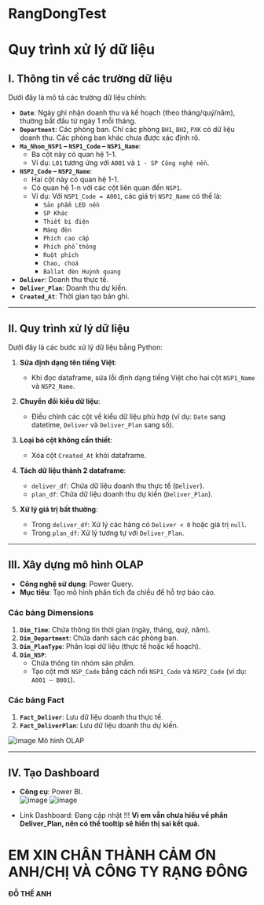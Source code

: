 # RangDongTest
# Quy trình xử lý dữ liệu

## I. Thông tin về các trường dữ liệu
Dưới đây là mô tả các trường dữ liệu chính:

- **`Date`**: Ngày ghi nhận doanh thu và kế hoạch (theo tháng/quý/năm), thường bắt đầu từ ngày 1 mỗi tháng.
- **`Department`**: Các phòng ban. Chỉ các phòng `BH1`, `BH2`, `PXK` có dữ liệu doanh thu. Các phòng ban khác chưa được xác định rõ.
- **`Ma_Nhom_NSP1` – `NSP1_Code` – `NSP1_Name`**:  
  - Ba cột này có quan hệ 1-1.  
  - Ví dụ: `L01` tương ứng với `A001` và `1 - SP Công nghệ nền`.
- **`NSP2_Code` – `NSP2_Name`**:  
  - Hai cột này có quan hệ 1-1.  
  - Có quan hệ 1-n với các cột liên quan đến `NSP1`.  
  - Ví dụ: Với `NSP1_Code = A001`, các giá trị `NSP2_Name` có thể là:  
    - `Sản phẩm LED nền`  
    - `SP Khác`  
    - `Thiết bị điện`  
    - `Máng đèn`  
    - `Phích cao cấp`  
    - `Phích phổ thông`  
    - `Ruột phích`  
    - `Chao, choá`  
    - `Ballat đèn Huỳnh quang`
- **`Deliver`**: Doanh thu thực tế.  
- **`Deliver_Plan`**: Doanh thu dự kiến.  
- **`Created_At`**: Thời gian tạo bản ghi.

---

## II. Quy trình xử lý dữ liệu
Dưới đây là các bước xử lý dữ liệu bằng Python:

1. **Sửa định dạng tên tiếng Việt**:  
   - Khi đọc dataframe, sửa lỗi định dạng tiếng Việt cho hai cột `NSP1_Name` và `NSP2_Name`.

2. **Chuyển đổi kiểu dữ liệu**:  
   - Điều chỉnh các cột về kiểu dữ liệu phù hợp (ví dụ: `Date` sang datetime, `Deliver` và `Deliver_Plan` sang số).

3. **Loại bỏ cột không cần thiết**:  
   - Xóa cột `Created_At` khỏi dataframe.

4. **Tách dữ liệu thành 2 dataframe**:  
   - `deliver_df`: Chứa dữ liệu doanh thu thực tế (`Deliver`).  
   - `plan_df`: Chứa dữ liệu doanh thu dự kiến (`Deliver_Plan`).

5. **Xử lý giá trị bất thường**:  
   - Trong `deliver_df`: Xử lý các hàng có `Deliver < 0` hoặc giá trị `null`.  
   - Trong `plan_df`: Xử lý tương tự với `Deliver_Plan`.

---

## III. Xây dựng mô hình OLAP
- **Công nghệ sử dụng**: Power Query.  
- **Mục tiêu**: Tạo mô hình phân tích đa chiều để hỗ trợ báo cáo.

### Các bảng Dimensions
1. **`Dim_Time`**: Chứa thông tin thời gian (ngày, tháng, quý, năm).  
2. **`Dim_Department`**: Chứa danh sách các phòng ban.  
3. **`Dim_PlanType`**: Phân loại dữ liệu (thực tế hoặc kế hoạch).  
4. **`Dim_NSP`**:  
   - Chứa thông tin nhóm sản phẩm.  
   - Tạo cột mới `NSP_Code` bằng cách nối `NSP1_Code` và `NSP2_Code` (ví dụ: `A001 – B001`).

### Các bảng Fact
1. **`Fact_Deliver`**: Lưu dữ liệu doanh thu thực tế.  
2. **`Fact_DeliverPlan`**: Lưu dữ liệu doanh thu dự kiến.

![image](https://github.com/user-attachments/assets/be21d3bd-e69a-462a-a139-b6279537007e)
Mô hình OLAP

---

## IV. Tạo Dashboard
- **Công cụ**: Power BI.   
  ![image](https://github.com/user-attachments/assets/7e459cb4-3c0f-4d47-a43c-376608ffdb0c)
![image](https://github.com/user-attachments/assets/88a14d14-660d-450a-b112-785fa79cb36c)

- Link Dashboard: Đang cập nhật
!!! **Vì em vẫn chưa hiểu về phần Deliver_Plan, nên có thể tooltip sẽ hiển thị sai kết quả.**
# **EM XIN CHÂN THÀNH CẢM ƠN ANH/CHỊ VÀ CÔNG TY RẠNG ĐÔNG**
**ĐỖ THẾ ANH**
